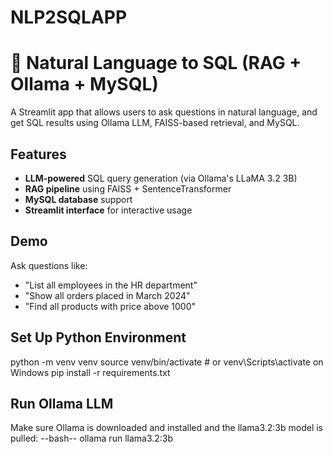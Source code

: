 # NLP2SQLAPP

# 🧠 Natural Language to SQL (RAG + Ollama + MySQL)

A Streamlit app that allows users to ask questions in natural language, and get SQL results using Ollama LLM, FAISS-based retrieval, and MySQL.

## Features

- **LLM-powered** SQL query generation (via Ollama's LLaMA 3.2 3B)
- **RAG pipeline** using FAISS + SentenceTransformer
- **MySQL database** support
- **Streamlit interface** for interactive usage

## Demo

Ask questions like:
- "List all employees in the HR department"
- "Show all orders placed in March 2024"
- "Find all products with price above 1000"

## Set Up Python Environment

python -m venv venv
source venv/bin/activate  # or venv\Scripts\activate on Windows
pip install -r requirements.txt

## Run Ollama LLM

Make sure Ollama is downloaded and installed and the llama3.2:3b model is pulled:
--bash--
ollama run llama3.2:3b

